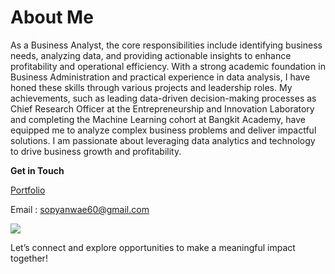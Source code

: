 # About Me

As a Business Analyst, the core responsibilities include identifying business needs, analyzing data, and providing actionable insights to enhance profitability and operational efficiency. With a strong academic foundation in Business Administration and practical experience in data analysis, I have honed these skills through various projects and leadership roles. My achievements, such as leading data-driven decision-making processes as Chief Research Officer at the Entrepreneurship and Innovation Laboratory and completing the Machine Learning cohort at Bangkit Academy, have equipped me to analyze complex business problems and deliver impactful solutions. I am passionate about leveraging data analytics and technology to drive business growth and profitability.
  
**Get in Touch**

[Portfolio](https://drive.google.com/file/d/1S3eqh9BAr_4wSvupBH2KL5ZhXyU02liT/view?usp=sharing)

Email : sopyanwae60@gmail.com

<a href="https://www.linkedin.com/in/sopyaannn"><img src="https://img.shields.io/badge/LinkedIn-0077B5?style=for-the-badge&logo=linkedin&logoColor=white" /></a>
  
Let’s connect and explore opportunities to make a meaningful impact together!


<!---
Sopyaan/Sopyaan is a ✨ special ✨ repository because its `README.md` (this file) appears on your GitHub profile.
You can click the Preview link to take a look at your changes.
--->
